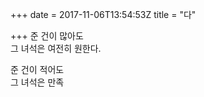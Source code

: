 +++
date = 2017-11-06T13:54:53Z
title = "다"

+++ 
준 건이 많아도   
그 녀석은 여전히 ​​원한다.   
   
준 건이 적어도   
그 녀석은 만족